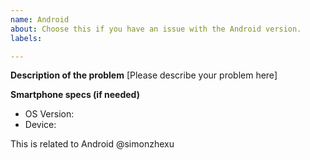 ```yaml
---
name: Android
about: Choose this if you have an issue with the Android version.
labels: 

---
```


<!---
Please make sure that you label your issue with [Android] in the title.
-->

**Description of the problem**
[Please describe your problem here]

**Smartphone specs (if needed)**
- OS Version:
- Device:


This is related to Android @simonzhexu
